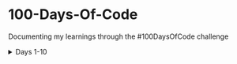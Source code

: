 # 100-Days-Of-Code
Documenting my learnings through the #100DaysOfCode challenge

<details>
<summary>Days 1-10</summary>
    
### Day 1
- Learned about Object Oriented Programming and Design Patterns. Watched a video explaining the four main principles of design patterns (Encapsulation, Abstraction, Inheritance, Polymorphism) and read an article about how these can be applied in Functional Programming. 
- Continued building the React Native Instagram Clone. Header and Stories components are complete, almost finished with building the Post component. Becoming more familiar with React Native components. Still find the debugging process a bit complicated. 

### Day 2
- Made progress with the Positive Mind project. Used what I learnt from the React Native Instagram Clone Tutorial to help me with styling and functionality in this project.
- Almost finished building the Home Screen component of the Instagram clone. Only the BottomTab component functionality is needed to complete this screen. Becoming more familiar and comfortable with React Native and its quirks. 

### Day 3 
- More progress with the Positive Mind project. We have almost finished building one of the screens. The functionality of the button and a Navbar is needed to complete the Routine screen. 
- Solved a Codewars problem to practice my JavaScript skills. Broke down the problem into smaller, more manageable tasks in order to find a solution. 

### Day 4
- Focused on Codewars to strengthen my Vanilla JS and problem solving skills. Practiced applying different array methods to find solutions. 

### Day 5 
- Made progress with the Instagram React Native Clone and finished building the HomeScreen component. Learnt about dynamic styling. 
- Attempted to build components without assistance and then compared my code to code from a tutorial. Seeing how someone more experienced would go about writing the same code I am writing is giving me an insight into how to write cleaner, more readable code. 

### Day 6
- Positive Mind (React Native): found an npm package to add a popup modal to our project so users can input tasks. Using props, we are working on passing individual functions to each display box which will handle submitting information to the correct data libs i.e morning tasks are stored in the morning data libs. 
- To Do (React): made some CSS adjustments and redeployed.
- Instagram React Clone (React Native): Started building another screen (AddNewPost).

### Day 7 
- Positive Mind (React Native): completed styling of popup component. Reflected on the structure of the app and decided to plan how we were going to manage state and on which levels should state be managed. 
- Watched a video by Kent C. Dodds on React state management: 
    - Learnt the difference between UI state and server cache state.
    - Where we choose to manage state can have an impact on the performance of the app: having too much global state can cause performance issues.
    - Learnt about composition as a way to tackle prop drilling. 
    - Refreshed knowledge on how to use Context.
    
### Day 8 
- Positive Mind (React Native): reflected on what I learnt from the React state management video I watched previously and planned where to manage state in our app. Manage to render user inputted data on our app. At the moment, we are using libs to provide data for the frontend but aim to build a backend to connect to the frontend. 
- Practiced using array methods (filter, map, reduce) to solve code problems. 
</details>


